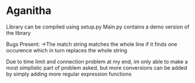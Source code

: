 # Aganitha

Library can be compiled using setup.py
Main.py contains a demo version of the library

Bugs Present:
->The match string matches the whole line if it finds one occurence which in turn replaces the whole string

Due to time limit and connection problem at my end, im only able to make a most simplistic part of problem asked, but more conversions can be added by simply adding more regular expression functions
